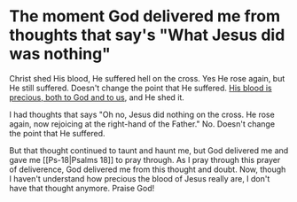 # The moment God delivered me from thoughts that say's "What Jesus did was nothing"
Christ shed His blood, He suffered hell on the cross. Yes He rose again, but He still suffered. Doesn't change the point that He suffered. [His blood is precious, both to God and to us](https://www.thegospelcoalition.org/blogs/erik-raymond/the-precious-blood-of-christ/), and He shed it.

I had thoughts that says "Oh no, Jesus did nothing on the cross. He rose again, now rejoicing at the right-hand of the Father." No. Doesn't change the point that He suffered.

But that thought continued to taunt and haunt me, but God delivered me and gave me [[Ps-18|Psalms 18]] to pray through. As I pray through this prayer of deliverence, God delivered me from this thought and doubt. Now, though I haven't understand how precious the blood of Jesus really are, I don't have that thought anymore. Praise God!